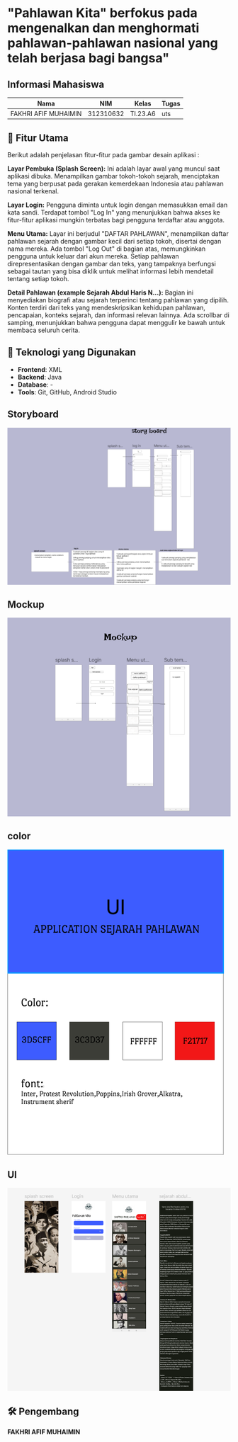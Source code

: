 # "Pahlawan Kita" berfokus pada mengenalkan dan menghormati pahlawan-pahlawan nasional yang telah berjasa bagi bangsa"
## Informasi Mahasiswa

| Nama                      | NIM          | Kelas              |  Tugas
|---------------------------|--------------|--------------------|--------------------
| FAKHRI AFIF MUHAIMIN      | 312310632    | TI.23.A6           | uts



## 🎯 Fitur Utama
Berikut adalah penjelasan fitur-fitur pada gambar desain aplikasi :

**Layar Pembuka (Splash Screen):**
Ini adalah layar awal yang muncul saat aplikasi dibuka. Menampilkan gambar tokoh-tokoh sejarah, menciptakan tema yang berpusat pada gerakan kemerdekaan Indonesia atau pahlawan nasional terkenal.

**Layar Login:**
Pengguna diminta untuk login dengan memasukkan email dan kata sandi.
Terdapat tombol "Log In" yang menunjukkan bahwa akses ke fitur-fitur aplikasi mungkin terbatas bagi pengguna terdaftar atau anggota.

**Menu Utama:**
Layar ini berjudul "DAFTAR PAHLAWAN", menampilkan daftar pahlawan sejarah dengan gambar kecil dari setiap tokoh, disertai dengan nama mereka.
Ada tombol "Log Out" di bagian atas, memungkinkan pengguna untuk keluar dari akun mereka.
Setiap pahlawan direpresentasikan dengan gambar dan teks, yang tampaknya berfungsi sebagai tautan yang bisa diklik untuk melihat informasi lebih mendetail tentang setiap tokoh.

**Detail Pahlawan (example Sejarah Abdul Haris N...):**
Bagian ini menyediakan biografi atau sejarah terperinci tentang pahlawan yang dipilih.
Konten terdiri dari teks yang mendeskripsikan kehidupan pahlawan, pencapaian, konteks sejarah, dan informasi relevan lainnya.
Ada scrollbar di samping, menunjukkan bahwa pengguna dapat menggulir ke bawah untuk membaca seluruh cerita.

## 🚀 Teknologi yang Digunakan

- **Frontend**: XML
- **Backend**: Java
- **Database**: -
- **Tools**: Git, GitHub, Android Studio

## Storyboard
  ![image](ss/storyboard.png)

  ## Mockup
 ![image](ss/mockup.png)

## color
 ![image](ss/color.png)


  ## UI
   ![image](ss/ui.png)

## 🛠 Pengembang

**FAKHRI AFIF MUHAIMIN**
